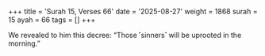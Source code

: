+++
title = 'Surah 15, Verses 66'
date = '2025-08-27'
weight = 1868
surah = 15
ayah = 66
tags = []
+++

We revealed to him this decree: “Those ˹sinners˺ will be uprooted in the morning.”